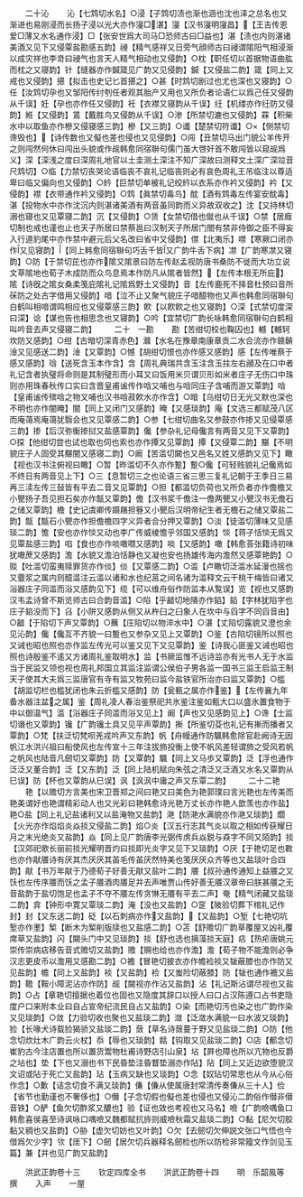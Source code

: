 <!-- { "loadSidebar": true } -->
　　二十沁
　　沁【七鸩切水名】○浸【子鸩切渍也渐也涵也沈也泽之总名也又渐进也易刚浸而长扬子浸以光大亦作寖□湛】寖【汉书寖明寖昌】【王吉传恩爱□薄又水名通作浸】□【张安世爲大司马□恐师古曰□益也】湛【渍也内则湛诸美酒又见下又侵覃盐勘感五韵】祲【精气感祥又日旁气顔师古曰祲谓隂阳气相浸渐以成灾祥也李竒曰祲气也言天人精气相动也又侵韵】○枕【职任切以首据物语曲肱而枕之又寝韵】针【缝器亦作鍼箴见广韵又见侵韵】鍼【又侵盐二韵】箴【同上又戒也又侵韵】揕【拟击也史记匕首揕之】○甚【时鸩切剧过也尤也深也又寝韵】○任【汝鸩切孕也又邹阳传纣刳任者观其胎产又用也又所负者论语仁以爲己任又侵韵从千误】妊【孕也亦作任又侵韵】衽【衣襟又寝韵从千误】纴【机缕亦作纴防又侵韵】絍【又侵韵】鵀【戴胜鸟又侵韵从千误】○渗【所禁切漉也又侵韵】罧【积柴水中以取鱼亦作槮又侵寝感三韵】槮【又三韵】○谶【楚禁切符谶】○【侧禁切谗毁也】【诗传数也又儗也差也侵也又见侵韵】○闯【丑禁切马出门貌公羊传开之则闯然何休曰闯出头貌或作觇韩愈同宿聨句儒门虽大啓奸首不敢闯皆以窥觇爲义】深【深浅之度曰深周礼地官以土圭测土深注不知广深故曰测释文土深广深竝音尺鸩切】○临【力禁切丧哭论语临丧不哀礼记临丧则必有哀色周礼王吊临注以尊适卑曰临又偏向也又侵韵】○紟【巨禁切单被礼记绞紟以衣系亦作衿又侵韵】衿【又侵韵】襟【衣带通作衿又侵韵】○鸩【眞禁切毒鸟】酖【酒有鸩毒左传宴安酖毒】湛【投物水中亦作沈沉内则湛诸美酒有两音虽同韵而义异故双收之】沈【又持林切溺也寝也又见覃寝二韵】沉【又侵韵】○赁【女禁切借也僦也从千误】○禁【居廕切制也戒也谨也止也天子所居曰禁蔡邕曰汉制天子所居门閤有禁非侍御之臣不得妄入行道豹尾中亦作禁中避元后父名改曰省中又侵韵】僸【北夷乐】噤【寒厥口闭亦作又见寝韵】【同上韩愈同宿聨句巧舌千皆又广韵牛舌下病】凚【广韵寒凚又寝韵】○防【于禁切芘也亦作隂又隂景曰防左传赵孟视防唐书桑防不徙而大功立说文草隂地也荀子木成防而众鸟息焉本作防凡从隂者皆然】【左传本根无所庇】隂【诗旣之隂女桑柔笺庇隂礼记隂爲野土又侵韵】音【左传鹿死不择音杜预曰音所茠防之处古字借用又侵韵】喑【泣不止又聚气貌庄子喑醷物也又声也韩愈同宿聨句白鹤叫相喑谓鸣相应也又侵覃感三韵】飮【以飮飮之也又寝韵】○深【式禁切度深曰深】谂【谋也告也相思念也又寝韵】○吟【宜禁切广韵长咏韩愈同宿聨句白鹤相叫吟音去声又侵寝二韵】
　　二十　一勘
　　勘【苦绀切校也鞠囚也】轗【轗轲坎防又感韵】○绀【古暗切深青赤色】灨【水名在豫章南康章贡二水合流亦作赣贑淦又见感送二韵】淦【又覃韵】○憾【胡绀切恨也亦作感又感韵】感【左传唯蔡于感又感韵】琀【送死含玉本作含】含【周礼典瑞共含玉注含玉拄左右顄及在口中者礼记含者执璧将命则是其制璧形而小耳又曰饭用米贝谓贝形如米者庄子无伤口中珠则亦用珠春秋传口实曰含晋皇甫谧传作唅又哺也与唅同庄子含哺而游又覃韵】唅【皇甫谧传殡唅之物又哺也汉书唅菽飮水亦作含】○暗【乌绀切日无光又默也深也不明也亦作闇晻】闇【同上又闭门又感韵】晻【又感琰韵】庵【文选三都赋茂八区而庵蔼焉庵蔼犹翳会也又见覃感二韵】○参【七绀切曲名又参鼓亦作掺又见侵覃感三韵】掺【后汉弥衡掺挝又盐感覃韵】儳【参杂礼记母儳言有两音又见下又覃韵】○探【他绀切尝也试也取也伺也索也亦作撢又见覃韵】撢【又侵覃二韵】黮【不明貌庄子人固受其黮闇又感寝二韵】○阚【苦滥切闚也又邑名又姓又感韵又见下】瞰【视也汉书注俯视曰瞰】○暂【昨滥切不久亦作蹔】蹔○儳【可轻贱貌礼记儳焉如不终日有两音见上下】○三【息暂切三之也论语三省三思三复礼记朝于王季日三易再三渎左传三鼔皆有平去二音又见覃韵】○担【都滥切负荷也又所负者亦作儋檐又小甖扬子吾见担石矣亦作甔又覃韵】儋【汉书浆千儋注一儋两甖又小甖汉书无儋石之储又覃韵】檐【史记虞卿传蹑屩担簦又小甖后汉明帝纪生者无檐石之储又覃盐二韵】甔【甔石小甖亦作担儋檐四字义异者合分押又覃韵】○淡【徒滥切薄味又见感琰二韵】憺【安也亦作惔又动也李广传威棱憺乎邻国又感韵】惔【蒋子恬惔无爲又见覃盐感三韵】啗【食也亦作啖噉嚪又感韵】啖【又感韵】噉【韩愈荅张籍诗初味犹噉蔗又感韵】澹【水貌又澹泊恬静也又凝也安也扬雄传海内澹然又感覃艳韵】○赕【吐滥切蛮夷赎罪货亦作倓】倓【又覃感二韵】○滥【卢瞰切泛滥水延漫也摇也又虀浆之属内则醷滥注云滥以诸和水也纪莒之间名诸为滥释文云干桃干梅皆曰诸又浴器庄子同滥而浴又感韵见下】缆【可以维舟俗作防监本从覧误】览【视也又感韵汉韦孟诗曾不斯览师古曰合韵音滥】○陷【乎韽切地隤亦作錎】錎【字林犹陷字也庄子錎没而下】臽【小阱又感韵从侧又从杵臼之臼象人在坎中与舀字不同舀音由】○韽【于陷切下声又覃韵】○蘸【庄陷切以物淬水中】○湛【丈陷切露貌又澄也余见沁韵】儳【儳互不齐貌一曰蹔也又参杂又见上又覃韵】○鉴【古陷切镜所以照也又诫也昭也照也亦作监左传光可以鉴又见下又见覃韵】鉴【诗我心匪鉴又诫也昭也照也诗殷鉴不逺又方诸周礼鉴取明水】监【书厥监惟不远诗监亦有光书人无于水监当于民监又领也视也周礼邦国立其监注监谓公侯伯子男各监一国书三监王启监王制天子使其大夫爲三监唐官有寺有监又牧苑曰监今盐铁官所治亦曰监又覃韵】○槛【胡监切栏也槛犹闭也朱云折槛又感韵】防【瓮甀之属亦作鉴】【左传襄九年备水器注盆之属】鉴【周礼凌人春治鉴祭祀共氷鉴注鉴如甀大口以盛氷置食物于中以御温气】滥【浴器庄子同滥而浴又见上】阚【声也又见感韵见上】○谗【士监切谮也又覃韵】镵【广韵镵土具又见平声覃韵】摲【所鉴切芟也礼记有摲而播者又覃韵】○梵【扶泛切梵呗羌戎吟声又东韵】帆【舟幔通作防颿韩愈除官赴阙诗无因帆江水洪兴祖曰船使风也左传宣十三年注拔斾投衡上使不帆风差轻谓斾之受风若帆之帆风也陆音凡劒切又覃韵】防【又覃韵】颿【同上又马歩又覃韵】泛【浮也通作泛泛又董合韵】泛【又东韵】泛【同上陆机赋向朱弦之清泛又泛酒又水名又覃韵从巳误】防【杯也又覃韵从巳误】沨【沨沨中庸之声又东覃二韵】
　　二十二艳
　　艳【以赡切方言美也宋卫晋郑之间曰艳又曰美色为艳郭璞曰言光艳也左传美而艳美谓好也艳谓精彩动人也又光彩曰艳韩愈诗光艳万丈长亦作艳人歆羡也亦作盐】艳○盐【同上礼记盐诸利又以盐淹物又盐韵】滟【防滟水满貌亦作滟又琰韵】爓【火光亦作焰焰炎焱掞又侵盐二韵】焰○炎【汉五行志其气炎以取之相如传获耀日月之末光绝炎又盐韵】焱【同上见广韵唐李光弼传虏兵焱鋭与猋字不同又陌韵】掞【汉郊祀歌长丽前掞光耀明晋灼曰掞即光炎字又见下又琰韵】○厌【于艳切足也斁也亦作猒餍诗有厌其杰厌厌其苖毛传苖厌然特美也笺厌厌众齐等也又盐琰叶合四韵】猒【书万年猒于乃德荀子好善无猒又盐叶二韵】餍【叔孙通传通知上益餍之又饫也左传序餍而饫之孟子餍酒肉餍足并去声唯贾山传好善无餍汉章帝曰朕甚餍之无音盐韵于盐切饱足也孟子不夺不餍左传贪惏无餍有平去二声】奄【精气闭藏又盐琰二韵】弇【钟形中寛又覃琰二韵】淹【没也又盐韵】○窆【陂验切葬下棺礼记作封】封【又东送二韵】砭【以石刺病亦作又盐韵】【又盐韵】○堑【七艳切坑堑亦作壍】椠【断木为椠削版牍也又盐感二韵】○苫【舒赡切广韵草覆屋又凶礼覆席草又盐韵】闪【闚头门中又见琰韵】掞【舒也选也摛藻掞天庭】痁【热疟唐姚元崇传崇病痁移告音式赡切又盐韵】赡【赒也给也亦作澹】澹【荀子物不能澹则必争汉志更皮币以澹用又感勘二韵】○襜【冒艳切披衣亦作幨裣裧又韨蔽膝也亦作防又见盐韵】幨【同上又盐韵】裧【又盐韵】裣【又蚩险切蔽膝】防【韨也通作襜又盐韵】韂【鞍小障泥沾亦作防】觇【闚视亦作沾又盐韵】沾【礼记斯沾谓尽视也又盐韵】○占【章艳切擅据也着位也固也又隐度其辞口以授人曰口占汉陈遵口占书吏隐度户口来附本业曰自占宣帝纪流民自占又盐韵】○染【而艳切汚也染之也广韵作染又见琰韵】○敛【力验切收也聚也又盐琰二韵】潋【泛潋水满貌一曰水波又琰韵】猃【长喙犬诗载猃猲骄又盐琰二韵】蔹【草名诗蔹蔓于野又见盐琰二韵】○防【他念切炊灶木广韵云火杖】忝【辱也又琰韵】餂【钩取又见盐琰二韵】○店【都念切崔豹古今注店置也所以置货鬻物杜甫诗野店引山泉】坫【屛也障也所以亢物也反爵之坫也】垫【下也又溺也书下民昏垫注昏瞀垫溺亦作阽】阽【同上又近边欲堕貌汉文诏或阽于死亡又盐韵】玷【玉病又缺也又琰韵】○念【奴玷切常思也从今从心俗作念】○歉【诘念切食不满又琰韵】傔【傔从使属唐封常清传奏傔从三十人】俭【省节也勤谨也不奢侈也】○僭【子念切假也儗也差也侵也又侵沁二韵俗作僣非僣音铁】○酽【鱼欠切酢浆又醲也】验【证也效也考视也又马名】噞【广韵噞喁鱼口韩愈喜侯喜至诗讽咏口喁噞又魏都赋抗旍则威噞秋霜又盐琰二韵】○黏【尼欠切胶黏又稠也又盐韵】○胁【虚欠切妨也又叶韵】○欠【去劒切欠伸説文张口气悟也今借爲欠少字】欦【厓下】○劒【居欠切兵器释名劒检也所以防检非常籀文作剑见玉篇】兼【并也见广韵又盐韵】



　　洪武正韵卷十三
　　钦定四库全书
　　洪武正韵卷十四
　　明　乐韶鳯等　撰
　　入声
　　一屋
